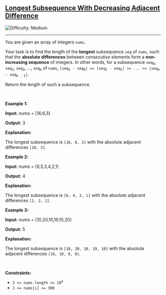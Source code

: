 <h2><a href="https://leetcode.com/problems/longest-subsequence-with-decreasing-adjacent-difference">Longest Subsequence With Decreasing Adjacent Difference</a></h2> <img src='https://img.shields.io/badge/Difficulty-Medium-orange' alt='Difficulty: Medium' /><hr><p>You are given an array of integers <code>nums</code>.</p>

<p>Your task is to find the length of the <strong>longest</strong> <span data-keyword="subsequence-array">subsequence</span> <code>seq</code> of <code>nums</code>, such that the <strong>absolute differences</strong> between<em> consecutive</em> elements form a <strong>non-increasing sequence</strong> of integers. In other words, for a subsequence <code>seq<sub>0</sub></code>, <code>seq<sub>1</sub></code>, <code>seq<sub>2</sub></code>, ..., <code>seq<sub>m</sub></code> of <code>nums</code>, <code>|seq<sub>1</sub> - seq<sub>0</sub>| &gt;= |seq<sub>2</sub> - seq<sub>1</sub>| &gt;= ... &gt;= |seq<sub>m</sub> - seq<sub>m - 1</sub>|</code>.</p>

<p>Return the length of such a subsequence.</p>

<p>&nbsp;</p>
<p><strong class="example">Example 1:</strong></p>

<div class="example-block">
<p><strong>Input:</strong> <span class="example-io">nums = [16,6,3]</span></p>

<p><strong>Output:</strong> <span class="example-io">3</span></p>

<p><strong>Explanation:</strong>&nbsp;</p>

<p>The longest subsequence is <code>[16, 6, 3]</code> with the absolute adjacent differences <code>[10, 3]</code>.</p>
</div>

<p><strong class="example">Example 2:</strong></p>

<div class="example-block">
<p><strong>Input:</strong> <span class="example-io">nums = [6,5,3,4,2,1]</span></p>

<p><strong>Output:</strong> <span class="example-io">4</span></p>

<p><strong>Explanation:</strong></p>

<p>The longest subsequence is <code>[6, 4, 2, 1]</code> with the absolute adjacent differences <code>[2, 2, 1]</code>.</p>
</div>

<p><strong class="example">Example 3:</strong></p>

<div class="example-block">
<p><strong>Input:</strong> <span class="example-io">nums = [10,20,10,19,10,20]</span></p>

<p><strong>Output:</strong> <span class="example-io">5</span></p>

<p><strong>Explanation:</strong>&nbsp;</p>

<p>The longest subsequence is <code>[10, 20, 10, 19, 10]</code> with the absolute adjacent differences <code>[10, 10, 9, 9]</code>.</p>
</div>

<p>&nbsp;</p>
<p><strong>Constraints:</strong></p>

<ul>
	<li><code>2 &lt;= nums.length &lt;= 10<sup>4</sup></code></li>
	<li><code>1 &lt;= nums[i] &lt;= 300</code></li>
</ul>
